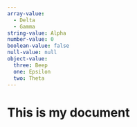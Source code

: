 ```yaml
---
array-value:
  - Delta
  - Gamma
string-value: Alpha
number-value: 0
boolean-value: false
null-value: null
object-value:
  three: Beep
  one: Epsilon
  two: Theta
---
```

# This is my document
